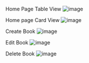 Home Page Table View
![image](https://github.com/user-attachments/assets/4427cf34-671b-4195-8c41-f4e9f2d82c33)

Home page Card View
![image](https://github.com/user-attachments/assets/f4655b90-d5f8-4988-9983-882e3053d889)

Create Book 
![image](https://github.com/user-attachments/assets/c0675159-0c04-4e82-8f27-e5c6cf8b8ae3)

Edit Book 
![image](https://github.com/user-attachments/assets/be86a4cc-574e-4259-a58d-2a3620306da2)

Delete Book 
![image](https://github.com/user-attachments/assets/c70f0f9b-9657-4aac-8f4b-a4c84918eeb0)
